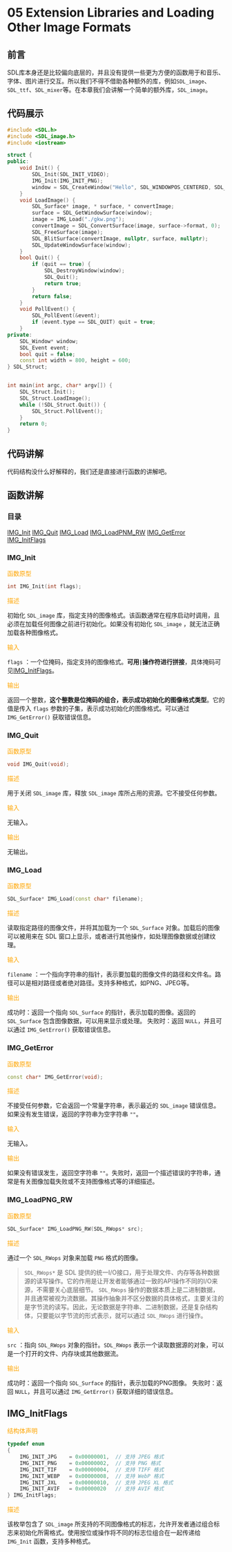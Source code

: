 # 05 Extension Libraries and Loading Other Image Formats

## 前言

SDL库本身还是比较偏向底层的，并且没有提供一些更为方便的函数用于和音乐、字体、图片进行交互。所以我们不得不借助各种额外的库，例如`SDL_image`、`SDL_ttf`、`SDL_mixer`等。在本章我们会讲解一个简单的额外库，`SDL_image`。

## 代码展示

```cpp
#include <SDL.h>
#include <SDL_image.h>
#include <iostream>

struct {
public:
	void Init() {
		SDL_Init(SDL_INIT_VIDEO);
		IMG_Init(IMG_INIT_PNG);
		window = SDL_CreateWindow("Hello", SDL_WINDOWPOS_CENTERED, SDL_WINDOWPOS_CENTERED, width, height, SDL_WINDOW_SHOWN);
	}
	void LoadImage() {
		SDL_Surface* image, * surface, * convertImage;
		surface = SDL_GetWindowSurface(window);
		image = IMG_Load("./gkw.png");
		convertImage = SDL_ConvertSurface(image, surface->format, 0);
		SDL_FreeSurface(image);
		SDL_BlitSurface(convertImage, nullptr, surface, nullptr);
		SDL_UpdateWindowSurface(window);
	}
	bool Quit() {
		if (quit == true) {
			SDL_DestroyWindow(window);
			SDL_Quit();
			return true;
		}
		return false;
	}
	void PollEvent() {
		SDL_PollEvent(&event);
		if (event.type == SDL_QUIT) quit = true;
	}
private:
	SDL_Window* window;
	SDL_Event event;
	bool quit = false;
	const int width = 800, height = 600;
} SDL_Struct;


int main(int argc, char* argv[]) {
	SDL_Struct.Init();
	SDL_Struct.LoadImage();
	while (!SDL_Struct.Quit()) {
		SDL_Struct.PollEvent();
	}
	return 0;
}
```

## 代码讲解

代码结构没什么好解释的，我们还是直接进行函数的讲解吧。

## 函数讲解

### 目录

[IMG_Init](#img_init)
[IMG_Quit](#img_quit)
[IMG_Load](#img_load)
[IMG_LoadPNM_RW](#img_loadpng_rw)
[IMG_GetError](#img_geterror)
[IMG_InitFlags](#img_initflags)

### IMG_Init

<font color=orange>函数原型</font>

```cpp
int IMG_Init(int flags);
```

<font color=orange>描述</font>

初始化 `SDL_image` 库，指定支持的图像格式。该函数通常在程序启动时调用，且必须在加载任何图像之前进行初始化。如果没有初始化 `SDL_image` ，就无法正确加载各种图像格式。

<font color=orange>输入</font>

`flags` ：一个位掩码，指定支持的图像格式。**可用`|`操作符进行拼接**，具体掩码可见[IMG_InitFlags](#img_initflags)。

<font color=orange>输出</font>

返回一个整数，**这个整数是位掩码的组合，表示成功初始化的图像格式类型**。它的值是传入 `flags` 参数的子集，表示成功初始化的图像格式。可以通过 `IMG_GetError()` 获取错误信息。

### IMG_Quit

<font color=orange>函数原型</font>

```cpp
void IMG_Quit(void);
```

<font color=orange>描述</font>

用于关闭 `SDL_image` 库，释放 `SDL_image` 库所占用的资源。它不接受任何参数。

<font color=orange>输入</font>

无输入。

<font color=orange>输出</font>

无输出。

### IMG_Load

<font color=orange>函数原型</font>

```cpp
SDL_Surface* IMG_Load(const char* filename);
```

<font color=orange>描述</font>

读取指定路径的图像文件，并将其加载为一个 `SDL_Surface` 对象。加载后的图像可以被用来在 SDL 窗口上显示，或者进行其他操作，如处理图像数据或创建纹理。

<font color=orange>输入</font>

`filename` ：一个指向字符串的指针，表示要加载的图像文件的路径和文件名。路径可以是相对路径或者绝对路径。支持多种格式，如PNG、JPEG等。

<font color=orange>输出</font>

成功时：返回一个指向 `SDL_Surface` 的指针，表示加载的图像。返回的 `SDL_Surface` 包含图像数据，可以用来显示或处理。
失败时：返回 `NULL`，并且可以通过 `IMG_GetError()` 获取错误信息。

### IMG_GetError

<font color=orange>函数原型</font>

```cpp
const char* IMG_GetError(void);
```

<font color=orange>描述</font>

不接受任何参数，它会返回一个常量字符串，表示最近的 `SDL_image` 错误信息。如果没有发生错误，返回的字符串为空字符串 `""`。

<font color=orange>输入</font>

无输入。

<font color=orange>输出</font>

如果没有错误发生，返回空字符串 `""`。失败时，返回一个描述错误的字符串，通常是有关图像加载失败或不支持图像格式等的详细描述。

### IMG_LoadPNG_RW

<font color=orange>函数原型</font>

```cpp
SDL_Surface* IMG_LoadPNG_RW(SDL_RWops* src);
```

<font color=orange>描述</font>

通过一个 `SDL_RWops` 对象来加载 `PNG` 格式的图像。

> `SDL_RWops*` 是 SDL 提供的统一I/O接口，用于处理文件、内存等各种数据源的读写操作。它的作用是让开发者能够通过一致的API操作不同的I/O来源，不需要关心底层细节。
> `SDL_RWops` 操作的数据本质上是二进制数据，并且通常被视为流数据。其操作抽象并不区分数据的具体格式，主要关注的是字节流的读写。因此，无论数据是字符串、二进制数据，还是复杂结构体，只要能以字节流的形式表示，就可以通过 `SDL_RWops` 进行操作。

<font color=orange>输入</font>

`src` ：指向 `SDL_RWops` 对象的指针。`SDL_RWops` 表示一个读取数据源的对象，可以是一个打开的文件、内存块或其他数据流。

<font color=orange>输出</font>

成功时：返回一个指向 `SDL_Surface` 的指针，表示加载的PNG图像。
失败时：返回 `NULL`，并且可以通过 `IMG_GetError()` 获取详细的错误信息。

## IMG_InitFlags

<font color=orange>结构体声明</font>

```cpp
typedef enum
{
    IMG_INIT_JPG    = 0x00000001,  // 支持 JPEG 格式
    IMG_INIT_PNG    = 0x00000002,  // 支持 PNG 格式
    IMG_INIT_TIF    = 0x00000004,  // 支持 TIFF 格式
    IMG_INIT_WEBP   = 0x00000008,  // 支持 WebP 格式
    IMG_INIT_JXL    = 0x00000010,  // 支持 JPEG XL 格式
    IMG_INIT_AVIF   = 0x00000020   // 支持 AVIF 格式
} IMG_InitFlags;
```

<font color=orange>描述</font>

该枚举包含了 `SDL_image` 所支持的不同图像格式的标志，允许开发者通过组合标志来初始化所需格式。使用按位或操作将不同的标志位组合在一起传递给 `IMG_Init` 函数，支持多种格式。